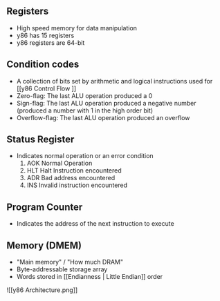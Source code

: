## Registers
- High speed memory for data manipulation
- y86 has 15 registers
- y86 registers are 64-bit

## Condition codes
- A collection of bits set by arithmetic and logical instructions used for [[y86 Control Flow ]]
- Zero-flag: The last ALU operation produced a 0
- Sign-flag: The last ALU operation produced a negative number (produced a number with 1 in the high order bit)
- Overflow-flag: The last ALU operation produced an overflow

##  Status Register
- Indicates normal operation or an error condition
	1. AOK Normal Operation
	2. HLT Halt Instruction encountered
	3. ADR Bad address encountered
	4. INS Invalid instruction encountered

## Program Counter
- Indicates the address of the next instruction to execute

## Memory (DMEM)
- "Main memory" / "How much DRAM"
- Byte-addressable storage array
- Words stored in [[Endianness | Little Endian]] order

![[y86 Architecture.png]]